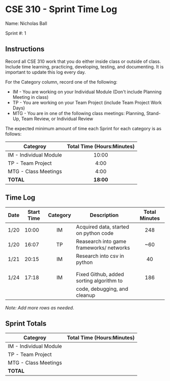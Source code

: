 # CSE 310 - Sprint Time Log

Name: Nicholas Ball

Sprint #: 1

## Instructions

Record all CSE 310 work that you do either inside class or outside of class.  Include time learning, practicing, developing, testing, and documenting.  It is important to update this log every day.

For the Category column, record one of the following:
* IM - You are working on your Individual Module (Don't include Planning Meeting in class)
* TP - You are working on your Team Project (include Team Project Work Days)
* MTG - You are in one of the following class meetings: Planning, Stand-Up, Team Review, or Individual Review

The expected minimum amount of time each Sprint for each category is as follows:

|Categroy                       |Total Time (Hours:Minutes)|
|-------------------------------|:------------------------:|
|IM - Individual Module         |          10:00           |
|TP - Team Project              |           4:00           |
|MTG - Class Meetings           |           4:00           |
|**TOTAL**                      |        **18:00**         |

## Time Log

|Date      |Start Time|Category|Description                                 |Total Minutes|
|----------|----------|:------:|--------------------------------------------|:-----------:|
|   1/20   |  10:00   |   IM   |  Acquired data, started on python code     |     248     |
|   1/20   |  16:07   |   TP   |  Reasearch into game frameworks/ networks  |     ~60     |
|   1/21   |  20:15   |   IM   |  Research into csv in python               |      40     |
|          |          |        |                                            |             |
|          |          |        |                                            |             |
|   1/24   |  17:18   |   IM   |  Fixed Github, added sorting algorithm to  |     186     |
|          |          |        |  code, debugging, and cleanup              |             |

_Note: Add more rows as needed._

## Sprint Totals

|Categroy                       |Total Time (Hours:Minutes)|
|-------------------------------|:------------------------:|
|IM - Individual Module         |                          |
|TP - Team Project              |                          |
|MTG - Class Meetings           |                          |
|**TOTAL**                      |                          |
